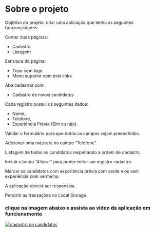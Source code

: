 # Sobre o projeto
Objetivo do projeto: criar uma aplicação que tenha as seguintes funcionalidades:

Conter duas páginas:
  * Cadastro  
  * Listagem 

Estrutura da página:
  * Topo com logo 
  * Menu superior com dois links 

Aba cadastrar com:
  * Cadastro de novos candidatos
 
Cada registro possui os seguintes dados: 
  * Nome, 
  * Telefone, 
  * Experiência Prévia (Sim ou não).

Validar o formulário para que todos os campos sejam preenchidos.

Adicionar uma máscara no campo “Telefone”.

Listagem de todos os candidatos respeitando a ordem de cadastro.

Incluir o botão “Alterar” para poder editar um registro cadastro.

Marcar os candidatos com experiência prévia com verde e os sem experiência com vermelho.

A aplicação deverá ser responsiva.

Persistir as transações no Local Storage.

### clique na imagem abaixo e assista ao video da aplicação em funcionamento
[![cadastro de candidatos](https://user-images.githubusercontent.com/104803568/205666467-ba3bec18-ed0b-43b6-99a1-5bae7c9f6556.png)](https://www.youtube.com/watch?v=NqVU11jo-lw&feature=youtu.be)

